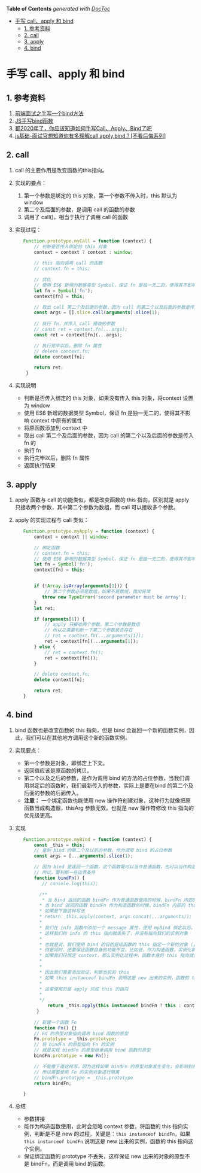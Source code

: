<!-- START doctoc generated TOC please keep comment here to allow auto update -->
<!-- DON'T EDIT THIS SECTION, INSTEAD RE-RUN doctoc TO UPDATE -->
**Table of Contents**  *generated with [DocToc](https://github.com/thlorenz/doctoc)*

- [手写 call、apply 和 bind](#手写-callapply-和-bind)
  - [1. 参考资料](#1-参考资料)
  - [2. call](#2-call)
  - [3. apply](#3-apply)
  - [4. bind](#4-bind)

<!-- END doctoc generated TOC please keep comment here to allow auto update -->

# 手写 call、apply 和 bind

## 1. 参考资料

1. [前端面试之手写一个bind方法](https://juejin.cn/post/6844903688897576974)
2. [JS手写bind函数](https://juejin.cn/post/6844904056431837197)
3. [都2020年了，你应该知道如何手写Call、Apply、Bind了吧](https://juejin.cn/post/6844904042452221960)
4. [js基础-面试官想知道你有多理解call,apply,bind？[不看后悔系列]](https://juejin.cn/post/6844903906279964686)


## 2. call

1. call 的主要作用是改变函数的this指向。

2. 实现的要点：
   1. 第一个参数是绑定的 this 对象，第一个参数不传入时，this 默认为 window
   2. 第二个及后面的参数，是调用 call 的函数的参数
   3. 调用了 call()，相当于执行了调用 call 的函数

3. 实现过程：
   ```javascript
      Function.prototype.myCall = function (context) {
          // 判断是否传入绑定的 this 对象
          context = context ? context : window;
          
          // this 指向调用 call 的函数
          // context.fn = this;

          // 优化
          // 使用 ES6 新增的数据类型 Symbol，保证 fn 是独一无二的，使得其不影响 context 中原有的属性
          let fn = Symbol('fn');
          context[fn] = this;

          // 取出 call 第二个及后面的参数，因为 call 的第二个以及后面的参数是传入 fn 的
          const args = [].slice.call(arguments).slice(1);
          
          // 执行 fn，并传入 call 接收的参数
          // const ret = context.fn(...args);
          const ret = context[fn](...args);

          // 执行完毕以后，删除 fn 属性
          // delete context.fn;
          delete context[fn];

          return ret;
       }
   
   ```
4. 实现说明
   - 判断是否传入绑定的 this 对象，如果没有传入 this 对象，将context 设置为 window
   - 使用 ES6 新增的数据类型 Symbol，保证 fn 是独一无二的，使得其不影响 context 中原有的属性
   - 将原函数添加到 context 中
   - 取出 call 第二个及后面的参数，因为 call 的第二个以及后面的参数是传入 fn 的
   - 执行 fn
   - 执行完毕以后，删除 fn 属性
   - 返回执行结果

## 3. apply

1. apply 函数与 call 的功能类似，都是改变函数的 this 指向，区别就是 apply 只接收两个参数，其中第二个参数为数组，而 call 可以接收多个参数。

2. apply 的实现过程与 call 类似：
   ```javascript
      Function.prototype.myApply = function (context) {
          context = context || window;

          // 绑定函数
          // context.fn = this;
          // 使用 ES6 新增的数据类型 Symbol，保证 fn 是独一无二的，使得其不影响 context 中原有的属性
          let fn = Symbol('fn');
          context[fn] = this;


          if (!Array.isArray(arguments[1])) {
              // 第二个参数必须是数组，如果不是数组，抛出异常
             throw new TypeError('second parameter must be array');
          }
          let ret;

          if (arguments[1]) {
              // apply 只接收两个参数，第二个参数是数组
              // 所以之类要判断一下第二个参数是否存在
              // ret = context.fn(...arguments[1]);
              ret = context[fn](...arguments[1]);
          } else {
              // ret = context.fn();
              ret = context[fn]();
          }

          // delete context.fn;
          delete context[fn];

          return ret;
      }
   ```
## 4. bind

1. bind 函数也是改变函数的 this 指向，但是 bind 会返回一个新的函数实例，因此，我们可以在其他地方调用这个新的函数实例。

2. 实现要点：
   - 第一个参数是对象，即绑定上下文。
   - 返回值应该是原函数的拷贝。
   - 第二个以及之后的参数，是作为调用 bind 的方法的占位参数，当我们调用绑定后的函数时，我们最新传入的参数，实际上是要在bind 的第二个及后面的参数的后面传入。
   - **注意：** 一个绑定函数也能使用 new 操作符创建对象，这种行为就像把原函数当成构造器，thisArg 参数无效。也就是 new 操作符修改 this 指向的优先级更高。

3. 实现
   ```javascript
      Function.prototype.myBind = function (context) {
          const _this = this;
          // 拿到 bind 的第二个及以后的参数，作为调用 bind 的占位参数
          const args = [...arguments].slice(1);

          // 因为 bind 是返回一个函数，这个函数既可以当作普通函数，也可以当作构造函数
          // 所以，要判断一些边界条件
          function bindFn() {
             // console.log(this);

            /**
             * 当 bind 返回的函数 bindFn 作为普通函数使用的时候，bindFn 内部的 this 指向的是 window
            * 当 bind 返回的函数 bindFn 作为构造函数的时候，bindFn 内部的 this 指向的是实例
            * 如果是下面这种写法
            * return _this.apply(context, args.concat(...arguments));
            *
            * 我们在 info 函数中添加一个 message 属性，使用 myBind 绑定以后，实例化，并将 message 属性打印出来，一定是 undefined
            * 这样我们的 info 的 this 指向就丢失了，并没有指向我们的实例对象
            *
            * 也就是说，我们使用 bind 的目的是给函数的 this 指定一个新的对象（上下文），这样函数就可以借用新的对象的一些属性，实现新的功能
            * 但是同时，还要保证函数自身的功能不变，比如说，作为构造函数，实例化新的对象，这种行为就像把原函数当成构造器，context 参数无效。也就是 new 操作符修改 this 指向的优先级更高
            * 如果我们只绑定 context，那么实例化过程中，函数本身的 this 指向就会丢失，从而无法完成实例化的要求
            *
            *
            * 因此我们需要添加验证，判断当前的 this
            * 如果 this instanceof bindFn 说明这是 new 出来的实例，函数的 this 指向这个实例，这个实例可以获得调用 bind 的函数的内部的值
            *
            * 这里使用的是 apply 完成 this 的指向
            *
            */
               return _this.apply(this instanceof bindFn ? this : context, args.concat(...arguments));
           }
 
          // 新建一个函数 Fn
          function Fn() {}
          // Fn 的原型对象指向调用 bind 函数的原型
          Fn.prototype = _this.prototype;
          // 将 bindFn 的原型指向 Fn 的实例
          // 就是实现 bindFn 的原型继承调用 bind 函数的原型
          bindFn.prototype = new Fn();

          // 不能像下面这样写，因为这样如果 bindFn 的原型对象发生变化，会影响到原来的函数的原型对象
          // 所以需要使用 Fn 的实例对象进行隔离
          // bindFn.prototype = _this.prototype
          return bindFn;

      }
   ```
  
4. 总结
   - 参数拼接
   - 能作为构造函数使用，此时会忽略 context 参数，将函数的 this 指向实例，判断是不是 new 的过程，关键是：`this instanceof bindFn`，如果 `this instanceof bindFn` 说明这是 new 出来的实例，函数的 this 指向这个实例。
   - 保证绑定函数的 prototype 不丢失，这样保证 new 出来的对象的原型不是 bindFn，而是调用 bind 的函数。